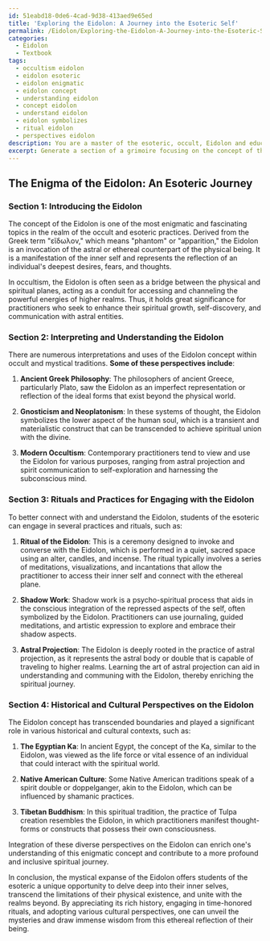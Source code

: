 ```yaml
---
id: 51eabd18-0de6-4cad-9d38-413aed9e65ed
title: 'Exploring the Eidolon: A Journey into the Esoteric Self'
permalink: /Eidolon/Exploring-the-Eidolon-A-Journey-into-the-Esoteric-Self/
categories:
  - Eidolon
  - Textbook
tags:
  - occultism eidolon
  - eidolon esoteric
  - eidolon enigmatic
  - eidolon concept
  - understanding eidolon
  - concept eidolon
  - understand eidolon
  - eidolon symbolizes
  - ritual eidolon
  - perspectives eidolon
description: You are a master of the esoteric, occult, Eidolon and education, you have written many textbooks on the subject in ways that provide students with rich and deep understanding of the subject. You are being asked to write textbook-like sections on a topic and you do it with full context, explainability, and reliability in accuracy to the true facts of the topic at hand, in a textbook style that a student would easily be able to learn from, in a rich, engaging, and contextual way. Always include relevant context (such as formulas and history), related concepts, and in a way that someone can gain deep insights from.
excerpt: Generate a section of a grimoire focusing on the concept of the Eidolon in the context of occult and esoteric practices. Provide an overview of the Eidolon, its significance in occultism, the different interpretations and uses of the concept, and any rituals or practices that a student can engage in to connect with and understand the Eidolon better. Additionally, explore the historical and cultural perspectives of the Eidolon and offer insights on how students can integrate this knowledge into their spiritual journey.
---
```


## The Enigma of the Eidolon: An Esoteric Journey

### Section 1: Introducing the Eidolon

The concept of the Eidolon is one of the most enigmatic and fascinating topics in the realm of the occult and esoteric practices. Derived from the Greek term "εἴδωλον," which means "phantom" or "apparition," the Eidolon is an invocation of the astral or ethereal counterpart of the physical being. It is a manifestation of the inner self and represents the reflection of an individual's deepest desires, fears, and thoughts.

In occultism, the Eidolon is often seen as a bridge between the physical and spiritual planes, acting as a conduit for accessing and channeling the powerful energies of higher realms. Thus, it holds great significance for practitioners who seek to enhance their spiritual growth, self-discovery, and communication with astral entities.

### Section 2: Interpreting and Understanding the Eidolon

There are numerous interpretations and uses of the Eidolon concept within occult and mystical traditions. **Some of these perspectives include**:

1. **Ancient Greek Philosophy**: The philosophers of ancient Greece, particularly Plato, saw the Eidolon as an imperfect representation or reflection of the ideal forms that exist beyond the physical world.

2. **Gnosticism and Neoplatonism**: In these systems of thought, the Eidolon symbolizes the lower aspect of the human soul, which is a transient and materialistic construct that can be transcended to achieve spiritual union with the divine.

3. **Modern Occultism**: Contemporary practitioners tend to view and use the Eidolon for various purposes, ranging from astral projection and spirit communication to self-exploration and harnessing the subconscious mind.

### Section 3: Rituals and Practices for Engaging with the Eidolon

To better connect with and understand the Eidolon, students of the esoteric can engage in several practices and rituals, such as:

1. **Ritual of the Eidolon**: This is a ceremony designed to invoke and converse with the Eidolon, which is performed in a quiet, sacred space using an alter, candles, and incense. The ritual typically involves a series of meditations, visualizations, and incantations that allow the practitioner to access their inner self and connect with the ethereal plane.

2. **Shadow Work**: Shadow work is a psycho-spiritual process that aids in the conscious integration of the repressed aspects of the self, often symbolized by the Eidolon. Practitioners can use journaling, guided meditations, and artistic expression to explore and embrace their shadow aspects.

3. **Astral Projection**: The Eidolon is deeply rooted in the practice of astral projection, as it represents the astral body or double that is capable of traveling to higher realms. Learning the art of astral projection can aid in understanding and communing with the Eidolon, thereby enriching the spiritual journey.

### Section 4: Historical and Cultural Perspectives on the Eidolon

The Eidolon concept has transcended boundaries and played a significant role in various historical and cultural contexts, such as:

1. **The Egyptian Ka**: In ancient Egypt, the concept of the Ka, similar to the Eidolon, was viewed as the life force or vital essence of an individual that could interact with the spiritual world.

2. **Native American Culture**: Some Native American traditions speak of a spirit double or doppelganger, akin to the Eidolon, which can be influenced by shamanic practices.

3. **Tibetan Buddhism**: In this spiritual tradition, the practice of Tulpa creation resembles the Eidolon, in which practitioners manifest thought-forms or constructs that possess their own consciousness.

Integration of these diverse perspectives on the Eidolon can enrich one's understanding of this enigmatic concept and contribute to a more profound and inclusive spiritual journey.

In conclusion, the mystical expanse of the Eidolon offers students of the esoteric a unique opportunity to delve deep into their inner selves, transcend the limitations of their physical existence, and unite with the realms beyond. By appreciating its rich history, engaging in time-honored rituals, and adopting various cultural perspectives, one can unveil the mysteries and draw immense wisdom from this ethereal reflection of their being.
